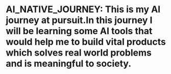 # AI_NATIVE_JOURNEY: This is my AI journey at pursuit.In this journey I will be learning some AI tools that would help me to build vital products which solves real world problems and is meaningful to society.
